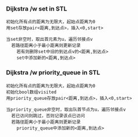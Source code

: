 ### Dijkstra /w set in STL
```
初始化所有点的距离为无限大，起始点距离为0
用set存放pair<距离,到达点>，插入<0,start>

当set非空时，取出首元素为u，遍历邻接点v
  若路径距离小于最小距离则更新记录
    若有则删除set中旧的到达点v的<距离,到达点>
    set中添加新的<距离,到达点>
```

### Dijkstra /w priority_queue in STL
```
初始化所有点的距离为无限大，起始点距离为0
初始化bool数组visited
用priority_queue存放pair<距离,到达点>，插入<0,start>

当priority_queue非空时，取出队首节点为u，遍历邻接点v
  若已访问则跳过，否则记录该点已访问
  若路径距离小于最小距离则更新记录
    priority_queue中添加新的<距离,到达点>
```
